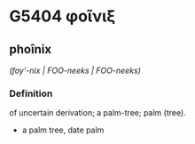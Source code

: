 # G5404 φοῖνιξ

## phoînix

_(foy'-nix | FOO-neeks | FOO-neeks)_

### Definition

of uncertain derivation; a palm-tree; palm (tree).

- a palm tree, date palm

